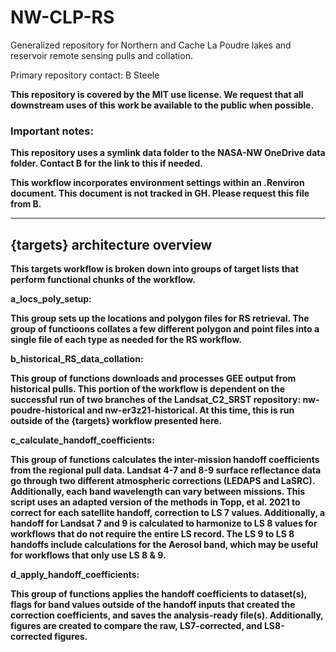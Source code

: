 # NW-CLP-RS

Generalized repository for Northern and Cache La Poudre lakes and reservoir 
remote sensing pulls and collation.

Primary repository contact: B Steele <b dot steele at colostate dot edu>

This repository is covered by the MIT use license. We request that all 
downstream uses of this work be available to the public when possible.

### Important notes:

This repository uses a symlink data folder to the NASA-NW OneDrive data folder. 
Contact B for the link to this if needed.

This workflow incorporates environment settings within an .Renviron document. 
This document is not tracked in GH. Please request this file from B.

------------------------------------------------------------------------

## {targets} architecture overview

This targets workflow is broken down into groups of target lists that perform 
functional chunks of the workflow.


__a_locs_poly_setup__:

This group sets up the locations and polygon files 
for RS retrieval. The group of functioons collates a few different polygon and 
point files into a single file of each type as needed for the RS workflow.


__b_historical_RS_data_collation__:

This group of functions downloads and 
processes GEE output from historical pulls. This portion of the workflow is 
dependent on the successful run of two branches of the Landsat_C2_SRST 
repository: nw-poudre-historical and nw-er3z21-historical. At this time, this 
is run outside of the {targets} workflow presented here.


__c_calculate_handoff_coefficients__:

This group of functions calculates the inter-mission handoff coefficients from 
the regional pull data. Landsat 4-7 and 8-9 surface reflectance data go through 
two different atmospheric corrections (LEDAPS and LaSRC). Additionally, each 
band wavelength can vary between missions. This script uses an adapted version 
of the methods in Topp, et al. 2021 to correct for each satellite handoff, 
correction to LS 7 values. Additionally, a handoff for Landsat 7 and 9 is 
calculated to harmonize to LS 8 values for workflows that do not require the 
entire LS record. The LS 9 to LS 8 handoffs include calculations for the Aerosol 
band, which may be useful for workflows that only use LS 8 & 9.


__d_apply_handoff_coefficients__:

This group of functions applies the handoff coefficients to dataset(s), flags
for band values outside of the handoff inputs that created the correction
coefficients, and saves the analysis-ready file(s). Additionally, figures are
created to compare the raw, LS7-corrected, and LS8-corrected figures.

